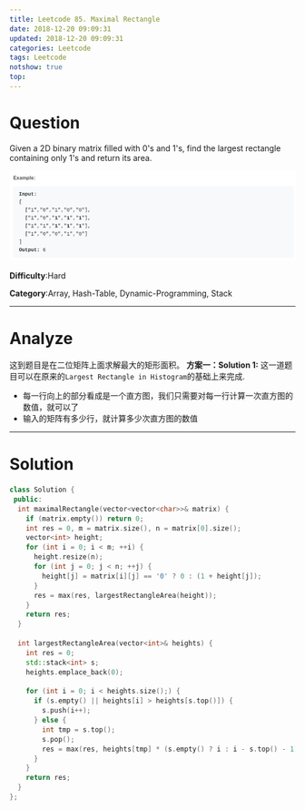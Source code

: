 ```yaml
---
title: Leetcode 85. Maximal Rectangle
date: 2018-12-20 09:09:31
updated: 2018-12-20 09:09:31
categories: Leetcode
tags: Leetcode
notshow: true
top:
---
```


# Question

Given a 2D binary matrix filled with 0's and 1's, find the largest rectangle containing only 1's and return its area.

![](/images/in-post/2018-12-20-Leetcode-85-Maximal-Rectangle/2018-12-20-18-34-36.png)

**Difficulty**:Hard

**Category**:Array, Hash-Table, Dynamic-Programming, Stack

<!-- more -->

------------

# Analyze

这到题目是在二位矩阵上面求解最大的矩形面积。
**方案一：Solution 1:** 这一道题目可以在原来的`Largest Rectangle in Histogram`的基础上来完成.

- 每一行向上的部分看成是一个直方图，我们只需要对每一行计算一次直方图的数值，就可以了
- 输入的矩阵有多少行，就计算多少次直方图的数值

------------

# Solution

```cpp
class Solution {
 public:
  int maximalRectangle(vector<vector<char>>& matrix) {
    if (matrix.empty()) return 0;
    int res = 0, m = matrix.size(), n = matrix[0].size();
    vector<int> height;
    for (int i = 0; i < m; ++i) {
      height.resize(n);
      for (int j = 0; j < n; ++j) {
        height[j] = matrix[i][j] == '0' ? 0 : (1 + height[j]);
      }
      res = max(res, largestRectangleArea(height));
    }
    return res;
  }

  int largestRectangleArea(vector<int>& heights) {
    int res = 0;
    std::stack<int> s;
    heights.emplace_back(0);

    for (int i = 0; i < heights.size();) {
      if (s.empty() || heights[i] > heights[s.top()]) {
        s.push(i++);
      } else {
        int tmp = s.top();
        s.pop();
        res = max(res, heights[tmp] * (s.empty() ? i : i - s.top() - 1));
      }
    }
    return res;
  }
};
```

<!-- TODO: Understand the other way to do this questions. -->